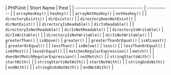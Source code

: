 | PHPUnit                           | Short Name | Pest |
| --------------------------------- | ----------- |
| `arrayHasKey()`                   | `hasKey()` |
| `arrayNotHasKey()`                | `notHasKey()` |
| `directoryExists()`               | `dirExists()` |
| `directoryDoesNotExist()`         | `dirNotExist()` |
| `directoryIsReadable()`           | `dirIsReadable()` |
| `directoryIsNotReadable()`        | `dirIsNotReadable()` |
| `directoryIsWritable()`           | `dirIsWritable()` |
| `directoryIsNotWritable()`        | `dirIsNotWritable()` |
| `greaterThan()`                   | `isAbove()` \| `greater()` |
| `greaterThanOrEqual()`            | `isAtLeast()` \| `greaterOrEqual()` |
| `lessThan()`                      | `isBelow()` \| `less()` |
| `lessThanOrEqual()`               | `isAtMost()` \| `lessOrEqual()` |
| `matchesRegularExpression()`      | `match()` |
| `doesNotMatchRegularExpression()` | `notMatch()` |
| `stringStartsWith()`              | `startWith()` |
| `stringStartsNotWith()`           | `startNotWith()` |
| `stringEndsWith()`                | `endWith()` |
| `stringEndsNotWith()`             | `endNotWith()` |
